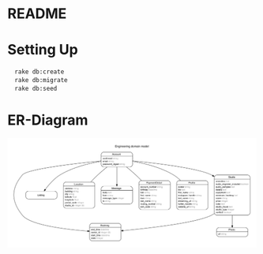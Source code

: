 # README

# Setting Up

```sh
  rake db:create
  rake db:migrate
  rake db:seed
```

# ER-Diagram

![ER-Diagram](./public/er-diagram.png)
